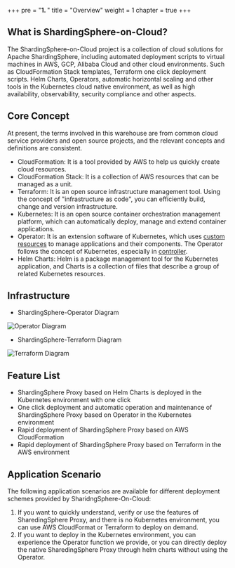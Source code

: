 +++
pre = "<b>1. </b>"
title = "Overview"
weight = 1
chapter = true
+++

## What is ShardingSphere-on-Cloud?

The ShardingSphere-on-Cloud project is a collection of cloud solutions for Apache ShardingSphere, including automated deployment scripts to virtual machines in AWS, GCP, Alibaba Cloud and other cloud environments. Such as CloudFormation Stack templates, Terraform one click deployment scripts. Helm Charts, Operators, automatic horizontal scaling and other tools in the Kubernetes cloud native environment, as well as high availability, observability, security compliance and other aspects.

## Core Concept

At present, the terms involved in this warehouse are from common cloud service providers and open source projects, and the relevant concepts and definitions are consistent.

- CloudFormation: It is a tool provided by AWS to help us quickly create cloud resources.
- CloudFormation Stack: It is a collection of AWS resources that can be managed as a unit.
- Terraform: It is an open source infrastructure management tool. Using the concept of "infrastructure as code", you can efficiently build, change and version infrastructure.
- Kubernetes: It is an open source container orchestration management platform, which can automatically deploy, manage and extend container applications.
- Operator: It is an extension software of Kubernetes, which uses [custom resources](https://kubernetes.io/docs/concepts/extend-kubernetes/api-extension/custom-resources/) to manage applications and their components. The Operator follows the concept of Kubernetes, especially in [controller](https://kubernetes.io/docs/concepts/architecture/controller/).
- Helm Charts: Helm is a package management tool for the Kubernetes application, and Charts is a collection of files that describe a group of related Kubernetes resources.

## Infrastructure

- ShardingSphere-Operator Diagram

![Operator Diagram](../../../../img/overview/operator.png)

- ShardingSphere-Terraform Diagram

![Terraform Diagram](../../../../img/overview/terraform.png)

## Feature List

- ShardingSphere Proxy based on Helm Charts is deployed in the Kubernetes environment with one click
- One click deployment and automatic operation and maintenance of ShardingSphere Proxy based on Operator in the Kubernetes environment
- Rapid deployment of ShardingSphere Proxy based on AWS CloudFormation
- Rapid deployment of ShardingSphere Proxy based on Terraform in the AWS environment

## Application Scenario

The following application scenarios are available for different deployment schemes provided by SharidngSphere-On-Cloud:

1. If you want to quickly understand, verify or use the features of SharedingSphere Proxy, and there is no Kubernetes environment, you can use AWS CloudFormat or Terraform to deploy on demand.
2. If you want to deploy in the Kubernetes environment, you can experience the Operator function we provide, or you can directly deploy the native SharedingSphere Proxy through helm charts without using the Operator.
